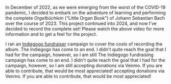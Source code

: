 In December of 2022, as we were emerging from the worst of the COVID-19
pandemic, I decided to embark on the adventure of learning and performing the
complete _Orgelbüchlein_ (“Little Organ Book”) of Johann Sebastian Bach over
the course of 2023. This project continued into 2024, and now I've decided to
record the complete set! Please watch the above video for more information and
to get a feel for the project.

I ran an [Indiegogo
fundraiser](https://www.indiegogo.com/projects/bradley-burgess-the-orgelbuchlein#/)
campaign to cover the costs of recording the album. The Indiegogo has come to
an end. I didn't quite reach the goal that I had for the campaign, however, so
I am still The Indiegogo fundraising campaign has come to an end. I didn't
quite reach the goal that I had for the campaign, however, so I am still
accepting donations via Venmo. If you are able to contribute, that would be
most appreciated! accepting donations via Venmo. If you are able to contribute,
that would be most appreciated!
